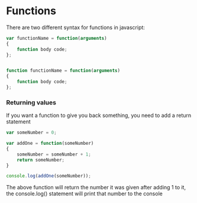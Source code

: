# Functions

There are two different syntax for functions in javascript:

```JavaScript
var functionName = function(arguments)
{
    function body code;
};


function functionName = function(arguments)
{
    function body code;
};
```

### Returning values

If you want a function to give you back something, you need to add a return statement

```JavaScript
var someNumber = 0;

var addOne = function(someNumber)
{
    someNumber = someNumber + 1;
    return someNumber;
}

console.log(addOne(someNumber));
```

The above function will return the number it was given after adding 1 to it, the console.log() statement will print that number to the console
